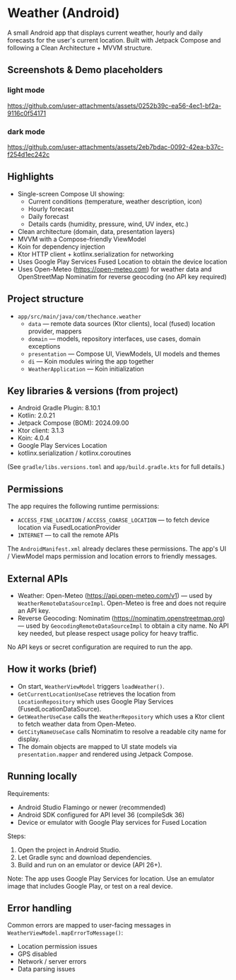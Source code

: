 # Weather (Android)

A small Android app that displays current weather, hourly and daily forecasts for the user's current location. Built with Jetpack Compose and following a Clean Architecture + MVVM structure.

## Screenshots & Demo placeholders
### light mode
https://github.com/user-attachments/assets/0252b39c-ea56-4ec1-bf2a-9116c0f54171
### dark mode 
https://github.com/user-attachments/assets/2eb7bdac-0092-42ea-b37c-f254d1ec242c

## Highlights

- Single-screen Compose UI showing:
  - Current conditions (temperature, weather description, icon)
  - Hourly forecast
  - Daily forecast
  - Details cards (humidity, pressure, wind, UV index, etc.)
- Clean architecture (domain, data, presentation layers)
- MVVM with a Compose-friendly ViewModel
- Koin for dependency injection
- Ktor HTTP client + kotlinx.serialization for networking
- Uses Google Play Services Fused Location to obtain the device location
- Uses Open-Meteo (https://open-meteo.com) for weather data and OpenStreetMap Nominatim for reverse geocoding (no API key required)

## Project structure

- `app/src/main/java/com/thechance.weather`
  - `data` — remote data sources (Ktor clients), local (fused) location provider, mappers
  - `domain` — models, repository interfaces, use cases, domain exceptions
  - `presentation` — Compose UI, ViewModels, UI models and themes
  - `di` — Koin modules wiring the app together
  - `WeatherApplication` — Koin initialization

## Key libraries & versions (from project)

- Android Gradle Plugin: 8.10.1
- Kotlin: 2.0.21
- Jetpack Compose (BOM): 2024.09.00
- Ktor client: 3.1.3
- Koin: 4.0.4
- Google Play Services Location
- kotlinx.serialization / kotlinx.coroutines

(See `gradle/libs.versions.toml` and `app/build.gradle.kts` for full details.)

## Permissions

The app requires the following runtime permissions:

- `ACCESS_FINE_LOCATION` / `ACCESS_COARSE_LOCATION` — to fetch device location via FusedLocationProvider
- `INTERNET` — to call the remote APIs

The `AndroidManifest.xml` already declares these permissions. The app's UI / ViewModel maps permission and location errors to friendly messages.

## External APIs

- Weather: Open-Meteo (https://api.open-meteo.com/v1) — used by `WeatherRemoteDataSourceImpl`. Open-Meteo is free and does not require an API key.
- Reverse Geocoding: Nominatim (https://nominatim.openstreetmap.org) — used by `GeocodingRemoteDataSourceImpl` to obtain a city name. No API key needed, but please respect usage policy for heavy traffic.

No API keys or secret configuration are required to run the app.

## How it works (brief)

- On start, `WeatherViewModel` triggers `loadWeather()`.
- `GetCurrentLocationUseCase` retrieves the location from `LocationRepository` which uses Google Play Services (FusedLocationDataSource).
- `GetWeatherUseCase` calls the `WeatherRepository` which uses a Ktor client to fetch weather data from Open-Meteo.
- `GetCityNameUseCase` calls Nominatim to resolve a readable city name for display.
- The domain objects are mapped to UI state models via `presentation.mapper` and rendered using Jetpack Compose.

## Running locally

Requirements:

- Android Studio Flamingo or newer (recommended)
- Android SDK configured for API level 36 (compileSdk 36)
- Device or emulator with Google Play services for Fused Location

Steps:

1. Open the project in Android Studio.
2. Let Gradle sync and download dependencies.
3. Build and run on an emulator or device (API 26+).

Note: The app uses Google Play Services for location. Use an emulator image that includes Google Play, or test on a real device.

## Error handling

Common errors are mapped to user-facing messages in `WeatherViewModel.mapErrorToMessage()`:
- Location permission issues
- GPS disabled
- Network / server errors
- Data parsing issues


